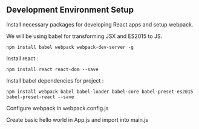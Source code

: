 ## Development Environment Setup

Install necessary packages for developing React apps and setup webpack.

We will be using babel for transforming JSX and ES2015 to JS.

```
npm install babel webpack webpack-dev-server -g
```

Install react :

```
npm install react react-dom --save
```

Install babel dependencies for project :

```
npm install webpack babel babel-loader babel-core babel-preset-es2015 babel-preset-react --save
```

Configure webpack in webpack.config.js

Create basic hello world in App.js and import into main.js

